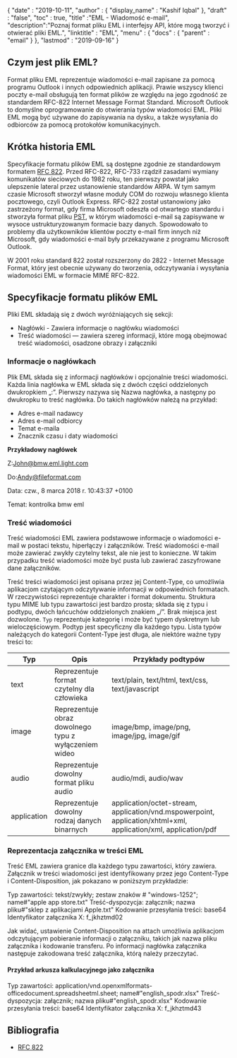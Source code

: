 {
  "date" : "2019-10-11",
  "author" : {
    "display_name" : "Kashif Iqbal"
},
  "draft" : "false",
  "toc" : true,
  "title" :"EML - Wiadomość e-mail",
  "description":"Poznaj format pliku EML i interfejsy API, które mogą tworzyć i otwierać pliki EML.",
  "linktitle" : "EML",
  "menu" : {
    "docs" : {
      "parent" : "email"
}
},
  "lastmod" : "2019-09-16"
}

## Czym jest plik EML?

Format pliku EML reprezentuje wiadomości e-mail zapisane za pomocą programu Outlook i innych odpowiednich aplikacji. Prawie wszyscy klienci poczty e-mail obsługują ten format plików ze względu na jego zgodność ze standardem RFC-822 Internet Message Format Standard. Microsoft Outlook to domyślne oprogramowanie do otwierania typów wiadomości EML. Pliki EML mogą być używane do zapisywania na dysku, a także wysyłania do odbiorców za pomocą protokołów komunikacyjnych.

## Krótka historia EML

Specyfikacje formatu plików EML są dostępne zgodnie ze standardowym formatem [RFC 822](https://www.ietf.org/rfc/rfc0822.txt). Przed RFC-822, RFC-733 rządził zasadami wymiany komunikatów sieciowych do 1982 roku, ten pierwszy powstał jako ulepszenie lateral przez ustanowienie standardów ARPA. W tym samym czasie Microsoft stworzył własne moduły COM do rozwoju własnego klienta pocztowego, czyli Outlook Express. RFC-822 został ustanowiony jako zastrzeżony format, gdy firma Microsoft odeszła od otwartego standardu i stworzyła format pliku [PST](/pl/email/pst/), w którym wiadomości e-mail są zapisywane w wysoce ustrukturyzowanym formacie bazy danych. Spowodowało to problemy dla użytkowników klientów poczty e-mail firm innych niż Microsoft, gdy wiadomości e-mail były przekazywane z programu Microsoft Outlook.

W 2001 roku standard 822 został rozszerzony do 2822 - Internet Message Format, który jest obecnie używany do tworzenia, odczytywania i wysyłania wiadomości EML w formacie MIME RFC-822.

## Specyfikacje formatu plików EML

Pliki EML składają się z dwóch wyróżniających się sekcji:

* Nagłówki - Zawiera informacje o nagłówku wiadomości
* Treść wiadomości — zawiera szereg informacji, które mogą obejmować treść wiadomości, osadzone obrazy i załączniki

### Informacje o nagłówkach ###

Plik EML składa się z informacji nagłówków i opcjonalnie treści wiadomości. Każda linia nagłówka w EML składa się z dwóch części oddzielonych dwukropkiem „:”. Pierwszy nazywa się Nazwa nagłówka, a następny po dwukropku to treść nagłówka. Do takich nagłówków należą na przykład:

* Adres e-mail nadawcy
* Adres e-mail odbiorcy
* Temat e-maila
* Znacznik czasu i daty wiadomości

**Przykładowy nagłówek**

Z:<John@bmw.eml.light.com>

Do:<Andy@fileformat.com>

Data: czw., 8 marca 2018 r. 10:43:37 +0100

Temat: kontrolka bmw eml

### Treść wiadomości ###

Treść wiadomości EML zawiera podstawowe informacje o wiadomości e-mail w postaci tekstu, hiperłączy i załączników. Treść wiadomości e-mail może zawierać zwykły czytelny tekst, ale nie jest to konieczne. W takim przypadku treść wiadomości może być pusta lub zawierać zaszyfrowane dane załączników.

Treść treści wiadomości jest opisana przez jej Content-Type, co umożliwia aplikacjom czytającym odczytywanie informacji w odpowiednich formatach. W rzeczywistości reprezentuje charakter i format dokumentu. Struktura typu MIME lub typu zawartości jest bardzo prosta; składa się z typu i podtypu, dwóch łańcuchów oddzielonych znakiem „/”. Brak miejsca jest dozwolone. `Typ` reprezentuje kategorię i może być typem dyskretnym lub wieloczęściowym. Podtyp jest specyficzny dla każdego typu. Lista typów należących do kategorii Content-Type jest długa, ale niektóre ważne typy treści to:


|**Typ**|**Opis**|**Przykłady podtypów**
---|---|---|
|text|Reprezentuje format czytelny dla człowieka|text/plain, text/html, text/css, text/javascript
|image|Reprezentuje obraz dowolnego typu z wyłączeniem wideo|image/bmp, image/png, image/jpg, image/gif
|audio|Reprezentuje dowolny format pliku audio|audio/mdi, audio/wav
|application|Reprezentuje dowolny rodzaj danych binarnych|application/octet-stream, application/vnd.mspowerpoint, application/xhtml+xml, application/xml, application/pdf

### Reprezentacja załącznika w treści EML ###

Treść EML zawiera granice dla każdego typu zawartości, który zawiera. Załącznik w treści wiadomości jest identyfikowany przez jego Content-Type i Content-Disposition, jak pokazano w poniższym przykładzie:

Typ zawartości: tekst/zwykły; zestaw znaków # "windows-1252"; name#"apple app store.txt"
Treść-dyspozycja: załącznik; nazwa pliku#"sklep z aplikacjami Apple.txt"
Kodowanie przesyłania treści: base64
Identyfikator załącznika X: f_jkhztmd02

Jak widać, ustawienie Content-Disposition na attach umożliwia aplikacjom odczytującym pobieranie informacji o załączniku, takich jak nazwa pliku załącznika i kodowanie transferu. Po informacji nagłówka załącznika następuje zakodowana treść załącznika, którą należy przeczytać.

#### Przykład arkusza kalkulacyjnego jako załącznika ####

Typ zawartości: application/vnd.openxmlformats-officedocument.spreadsheetml.sheet; name#"english_spodr.xlsx"
Treść-dyspozycja: załącznik; nazwa pliku#"english_spodr.xlsx"
Kodowanie przesyłania treści: base64
Identyfikator załącznika X: f_jkhztmd43

## Bibliografia

* [RFC 822](https://www.ietf.org/rfc/rfc0822.txt)

